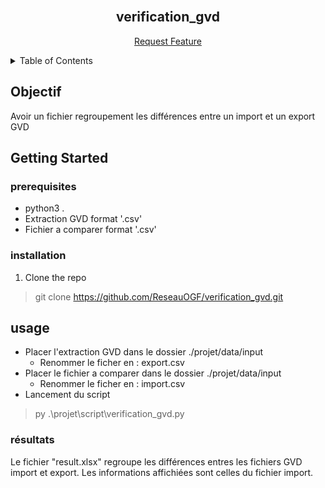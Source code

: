 
<!-- PROJECT LOGO -->
<br />
<div align="center">

  <h2 >verification_gvd</h3>
   <a href="https://github.com/ReseauOGF/verification_gvd/issues">Request Feature</a>
  </p>
</div>

<!-- TABLE OF CONTENTS -->
<details>
  <summary>Table of Contents</summary>
  <ol>
    <li>
      <a href="#objectif">Objectif</a>
    <li>
      <a href="#getting-started">Getting Started</a>
      <ul>
        <li><a href="#prerequisites">Prerequisites</a></li>
        <li><a href="#installation">Installation</a></li>
      </ul>
    </li>
    <li><a href="#usage">Usage</a></li>
  </ol>
</details>


## Objectif
Avoir un fichier regroupement les différences entre un import et un export GVD

## Getting Started
### prerequisites
- python3 .
- Extraction GVD format '.csv'
- Fichier a comparer format '.csv'

### installation
1. Clone the repo
> git clone https://github.com/ReseauOGF/verification_gvd.git

## usage

- Placer l'extraction GVD dans le dossier ./projet/data/input
  - Renommer le ficher en : export.csv
- Placer le fichier a comparer dans le dossier ./projet/data/input
  - Renommer le ficher en : import.csv
- Lancement du script
> py .\projet\script\verification_gvd.py

### résultats

Le fichier "result.xlsx" regroupe les différences entres les fichiers GVD import et export.
Les informations affichiées sont celles du fichier import.
